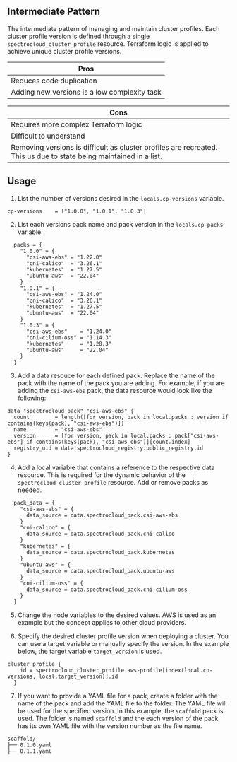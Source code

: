 ## Intermediate Pattern

The intermediate pattern of managing and maintain cluster profiles. Each cluster profile version is defined through a single `spectrocloud_cluster_profile` resource. Terraform logic is applied to achieve unique cluster profile versions.

| Pros                                         |
| -------------------------------------------- |
| Reduces code duplication                     |
| Adding new versions is a low complexity task |

| Cons                                                                                                               |
| ------------------------------------------------------------------------------------------------------------------ |
| Requires more complex Terraform logic                                                                              |
| Difficult to understand                                                                                            |
| Removing versions is difficult as cluster profiles are recreated. This us due to state being maintained in a list. |

## Usage

1. List the number of versions desired in the `locals.cp-versions` variable.

```hcl
cp-versions    = ["1.0.0", "1.0.1", "1.0.3"]
```

2. List each versions pack name and pack version in the `locals.cp-packs` variable.

```hcl
  packs = {
    "1.0.0" = {
      "csi-aws-ebs" = "1.22.0"
      "cni-calico"  = "3.26.1"
      "kubernetes"  = "1.27.5"
      "ubuntu-aws"  = "22.04"
    }
    "1.0.1" = {
      "csi-aws-ebs" = "1.24.0"
      "cni-calico"  = "3.26.1"
      "kubernetes"  = "1.27.5"
      "ubuntu-aws"  = "22.04"
    }
    "1.0.3" = {
      "csi-aws-ebs"    = "1.24.0"
      "cni-cilium-oss" = "1.14.3"
      "kubernetes"     = "1.28.3"
      "ubuntu-aws"     = "22.04"
    }
  }

```

3. Add a data resouce for each defined pack. Replace the name of the pack with the name of the pack you are adding. For example, if you are adding the `csi-aws-ebs` pack, the data resource would look like the following:

```hcl
data "spectrocloud_pack" "csi-aws-ebs" {
  count        = length([for version, pack in local.packs : version if contains(keys(pack), "csi-aws-ebs")])
  name         = "csi-aws-ebs"
  version      = [for version, pack in local.packs : pack["csi-aws-ebs"] if contains(keys(pack), "csi-aws-ebs")][count.index]
  registry_uid = data.spectrocloud_registry.public_registry.id
}
```

4. Add a local variable that contains a reference to the respective data resource. This is required for the dynamic behavior of the `spectrocloud_cluster_profile` resource. Add or remove packs as needed.

```hcl
  pack_data = {
    "csi-aws-ebs" = {
      data_source = data.spectrocloud_pack.csi-aws-ebs
    }
    "cni-calico" = {
      data_source = data.spectrocloud_pack.cni-calico
    }
    "kubernetes" = {
      data_source = data.spectrocloud_pack.kubernetes
    }
    "ubuntu-aws" = {
      data_source = data.spectrocloud_pack.ubuntu-aws
    }
    "cni-cilium-oss" = {
      data_source = data.spectrocloud_pack.cni-cilium-oss
    }
  }
```

5. Change the node variables to the desired values. AWS is used as an example but the concept applies to other cloud providers.

6. Specify the desired cluster profile version when deploying a cluster. You can use a target variable or manually specify the version. In the example below, the target variable `target_version` is used.

```hcl
cluster_profile {
    id = spectrocloud_cluster_profile.aws-profile[index(local.cp-versions, local.target_version)].id
  }
```

7. If you want to provide a YAML file for a pack, create a folder with the name of the pack and add the YAML file to the folder. The YAML file will be used for the specified version. In this example, the `scaffold` pack is used. The folder is named `scaffold` and the each version of the pack has its own YAML file with the version number as the file name.

```
scaffold/
├── 0.1.0.yaml
├── 0.1.1.yaml
```
